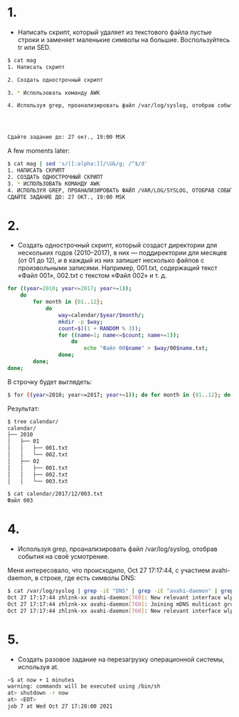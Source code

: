 # 1. 
- Написать скрипт, который удаляет из текстового файла пустые строки и заменяет маленькие символы на большие. Воспользуйтесь tr или SED.

```sh
$ cat mag
1. Написать скрипт

2. Создать однострочный скрипт

3. * Использовать команду AWK

4. Используя grep, проанализировать файл /var/log/syslog, отобрав события на своё усмотрение.




Сдайте задание до: 27 окт., 19:00 MSK
```
A few moments later:

```sh
$ cat mag | sed 's/[[:alpha:]]/\U&/g; /^$/d'
1. НАПИСАТЬ СКРИПТ
2. СОЗДАТЬ ОДНОСТРОЧНЫЙ СКРИПТ
3. * ИСПОЛЬЗОВАТЬ КОМАНДУ AWK
4. ИСПОЛЬЗУЯ GREP, ПРОАНАЛИЗИРОВАТЬ ФАЙЛ /VAR/LOG/SYSLOG, ОТОБРАВ СОБЫТИЯ НА СВОЁ УСМОТРЕНИЕ.
СДАЙТЕ ЗАДАНИЕ ДО: 27 ОКТ., 19:00 MSK
```
# 2.
- Создать однострочный скрипт, который создаст директории для нескольких годов (2010–2017), в них — поддиректории для месяцев (от 01 до 12), и в каждый из них запишет несколько файлов с произвольными записями. Например, 001.txt, содержащий текст «Файл 001», 002.txt с текстом «Файл 002» и т. д.

```sh
for ((year=2010; year<=2017; year+=1)); 
    do 
        for month in {01..12}; 
            do 
                way=calendar/$year/$month/;
                mkdir -p $way;
                count=$((1 + RANDOM % 3));
                for ((name=1; name<=$count; name+=1)); 
                    do
                        echo "Файл 00$name" > $way/00$name.txt;
                done;     
        done;
done;
```
В строчку будет выглядеть:
 ```sh
 $ for ((year=2010; year<=2017; year+=1)); do for month in {01..12}; do way=calendar/$year/$month/; mkdir -p $way; count=$((1 + RANDOM % 3)); for ((name=1; name<=$count; name+=1)); do echo "Файл 00$name" > $way/00$name.txt; done; done; done;

 ```
 Результат:
 ```sh
 $ tree calendar/
calendar/
├── 2010
│   ├── 01
│   │   ├── 001.txt
│   │   └── 002.txt
│   ├── 02
│   │   ├── 001.txt
│   │   ├── 002.txt
│   │   └── 003.txt
```
```sh
$ cat calendar/2017/12/003.txt 
Файл 003
```


# 4.
- Используя grep, проанализировать файл /var/log/syslog, отобрав события на своё усмотрение.

Меня интересовало, что происходило, Oct 27 17:17:44, с участием avahi-daemon, в строке, где есть символы DNS:

```sh
$ cat /var/log/syslog | grep -iE "DNS" | grep -iE "avahi-daemon" | grep -iE "Oct 27 17:17:44"
Oct 27 17:17:44 zhlznk-xx avahi-daemon[760]: New relevant interface wlp3s0f0.IPv6 for mDNS.
Oct 27 17:17:44 zhlznk-xx avahi-daemon[760]: Joining mDNS multicast group on interface wlp3s0f0.IPv4 with address xxx.xxx.x.xx.
Oct 27 17:17:44 zhlznk-xx avahi-daemon[760]: New relevant interface wlp3s0f0.IPv4 for mDNS.
```


# 5.
- Создать разовое задание на перезагрузку операционной системы, используя at.

```sh
~$ at now + 1 minutes
warning: commands will be executed using /bin/sh
at> shutdown -r now
at> <EOT>
job 7 at Wed Oct 27 17:28:00 2021
```